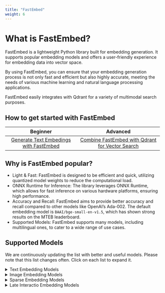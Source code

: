 ```yaml
---
title: "FastEmbed" 
weight: 6
---
```


# What is FastEmbed?
FastEmbed is a lightweight Python library built for embedding generation. It supports popular embedding models and offers a user-friendly experience for embedding data into vector space. 

By using FastEmbed, you can ensure that your embedding generation process is not only fast and efficient but also highly accurate, meeting the needs of various machine learning and natural language processing applications.

FastEmbed easily integrates with Qdrant for a variety of multimodal search purposes.

## How to get started with FastEmbed

|Beginner|Advanced|
|:-:|:-:|
|[Generate Text Embedings with FastEmbed](fastembed-quickstart/)|[Combine FastEmbed with Qdrant for Vector Search](fastembed-semantic-search/)|

## Why is FastEmbed popular?

- Light & Fast: FastEmbed is designed to be efficient and quick, utilizing quantized model weights to reduce the computational load.
- ONNX Runtime for Inference: The library leverages ONNX Runtime, which allows for fast inference on various hardware platforms, ensuring high performance.
- Accuracy and Recall: FastEmbed aims to provide better accuracy and recall compared to other models like OpenAI’s Ada-002. The default embedding model is `BAAI/bge-small-en-v1.5`, which has shown strong results on the MTEB leaderboard.
- Supported Models: FastEmbed supports many models, including multilingual ones, to cater to a wide range of use cases.

## Supported Models
We are continuously updating the list with better and useful models. Please note that this list changes often.
Click on each list to expand it.

<details>

<summary> Text Embedding Models </summary>

| model                                      | dim | description                                                                     | size_in_GB |
|--------------------------------------------|-----|---------------------------------------------------------------------------------|------------|
| BAAI/bge-small-en-v1.5                     | 384 | Fast and Default English model                                                  | 0.067      |
| BAAI/bge-small-zh-v1.5                     | 512 | Fast and recommended Chinese model                                              | 0.090      |
| snowflake/snowflake-arctic-embed-xs        | 384 | Based on all-MiniLM-L6-v2 model with only 22m ...                               | 0.090      |
| sentence-transformers/all-MiniLM-L6-v2     | 384 | Sentence Transformer model, MiniLM-L6-v2                                        | 0.090      |
| jinaai/jina-embeddings-v2-small-en         | 512 | English embedding model supporting 8192 sequen...                              | 0.120      |
| BAAI/bge-small-en                          | 384 | Fast English model                                                              | 0.130      |
| snowflake/snowflake-arctic-embed-s         | 384 | Based on infloat/e5-small-unsupervised, does n...                              | 0.130      |
| nomic-ai/nomic-embed-text-v1.5-Q           | 768 | Quantized 8192 context length english model                                     | 0.130      |
| BAAI/bge-base-en-v1.5                      | 768 | Base English model, v1.5                                                        | 0.210      |
| sentence-transformers/paraphrase-multilingual-... | 384 | Sentence Transformer model, paraphrase-multili...                              | 0.220      |
| Qdrant/clip-ViT-B-32-text                  | 512 | CLIP text encoder                                                               | 0.250      |
| jinaai/jina-embeddings-v2-base-de          | 768 | German embedding model supporting 8192 sequenc...                              | 0.320      |
| BAAI/bge-base-en                           | 768 | Base English model                                                              | 0.420      |
| snowflake/snowflake-arctic-embed-m         | 768 | Based on intfloat/e5-base-unsupervised model, ...                              | 0.430      |
| nomic-ai/nomic-embed-text-v1.5             | 768 | 8192 context length english model                                               | 0.520      |
| jinaai/jina-embeddings-v2-base-en          | 768 | English embedding model supporting 8192 sequen...                              | 0.520      |
| nomic-ai/nomic-embed-text-v1               | 768 | 8192 context length english model                                               | 0.520      |
| snowflake/snowflake-arctic-embed-m-long    | 768 | Based on nomic-ai/nomic-embed-text-v1-unsuperv...                              | 0.540      |
| mixedbread-ai/mxbai-embed-large-v1         | 1024 | MixedBread Base sentence embedding model, does...                              | 0.640      |
| jinaai/jina-embeddings-v2-base-code        | 768 | Source code embedding model supporting 8192 se...                              | 0.640      |
| sentence-transformers/paraphrase-multilingual-... | 768 | Sentence-transformers model for tasks like clu...                              | 1.000      |
| snowflake/snowflake-arctic-embed-l         | 1024 | Based on intfloat/e5-large-unsupervised, large...                              | 1.020      |
| thenlper/gte-large                         | 1024 | Large general text embeddings model                                             | 1.200      |
| BAAI/bge-large-en-v1.5                     | 1024 | Large English model, v1.5                                                       | 1.200      |
| intfloat/multilingual-e5-large             | 1024 | Multilingual model, e5-large. Recommend using ...                              | 2.240      |

</details>

<details>

<summary> Image Embedding Models </summary>

| model                       | dim  | description                                          | size_in_GB |
|-----------------------------|------|------------------------------------------------------|------------|
| Qdrant/resnet50-onnx        | 2048 | ResNet-50 from `Deep Residual Learning for Ima...    | 0.10       |
| Qdrant/clip-ViT-B-32-vision | 512  | CLIP vision encoder based on ViT-B/32                | 0.34       |
| Qdrant/Unicom-ViT-B-32      | 512  | Unicom Unicom-ViT-B-32 from open-metric-learning     | 0.48       |
| Qdrant/Unicom-ViT-B-16      | 768  | Unicom Unicom-ViT-B-16 from open-metric-learning     | 0.82       |

</details>

<details>

<summary> Sparse Embedding Models </summary>

| model                                       | vocab_size | description                                                                       | size_in_GB | requires_idf |
|---------------------------------------------|------------|-----------------------------------------------------------------------------------|------------|--------------|
| Qdrant/bm25                                  | NaN        | BM25 as sparse embeddings meant to be used with...                                | 0.010      | True         |
| Qdrant/bm42-all-minilm-l6-v2-attentions      | 30522.0    | Light sparse embedding model, which assigns an...                                 | 0.090      | True         |
| prithvida/Splade_PP_en_v1                    | 30522.0    | Misspelled version of the model. Retained for...                                  | 0.532      | NaN          |
| prithivida/Splade_PP_en_v1                   | 30522.0    | Independent Implementation of SPLADE++ Model for dense and sparse retrieval tasks | 0.532      | NaN          |

</details>

<details>

<summary> Late Interactio Embedding Models </summary>

| model                    | dim | description             | size_in_GB |
|--------------------------|-----|-------------------------|------------|
| colbert-ir/colbertv2.0   | 128 | Late interaction model  | 0.44       |

</details>